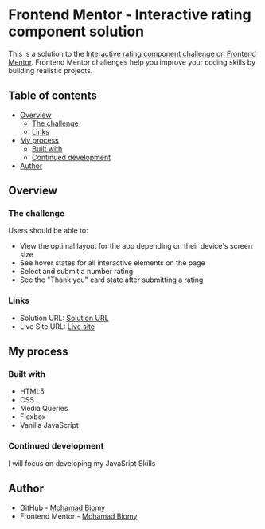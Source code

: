 # Frontend Mentor - Interactive rating component solution

This is a solution to the [Interactive rating component challenge on Frontend Mentor](https://www.frontendmentor.io/challenges/interactive-rating-component-koxpeBUmI). Frontend Mentor challenges help you improve your coding skills by building realistic projects.

## Table of contents

- [Overview](#overview)
  - [The challenge](#the-challenge)
  - [Links](#links)
- [My process](#my-process)
  - [Built with](#built-with)
  - [Continued development](#continued-development)
- [Author](#author)

## Overview

### The challenge

Users should be able to:

- View the optimal layout for the app depending on their device's screen size
- See hover states for all interactive elements on the page
- Select and submit a number rating
- See the "Thank you" card state after submitting a rating

### Links

- Solution URL: [Solution URL](https://www.frontendmentor.io/solutions/interactive-rating-component-solution-bFhMqXJIUK)
- Live Site URL: [Live site](https://mohamadbiomy.github.io/interactive-rating/)

## My process

### Built with

- HTML5
- CSS
- Media Queries
- Flexbox
- Vanilla JavaScript

### Continued development

I will focus on developing my JavaSript Skills

## Author

- GitHub - [Mohamad Biomy](https://github.com/MohamadBiomy)
- Frontend Mentor - [Mohamad Biomy](https://www.frontendmentor.io/profile/MohamadBiomy)

